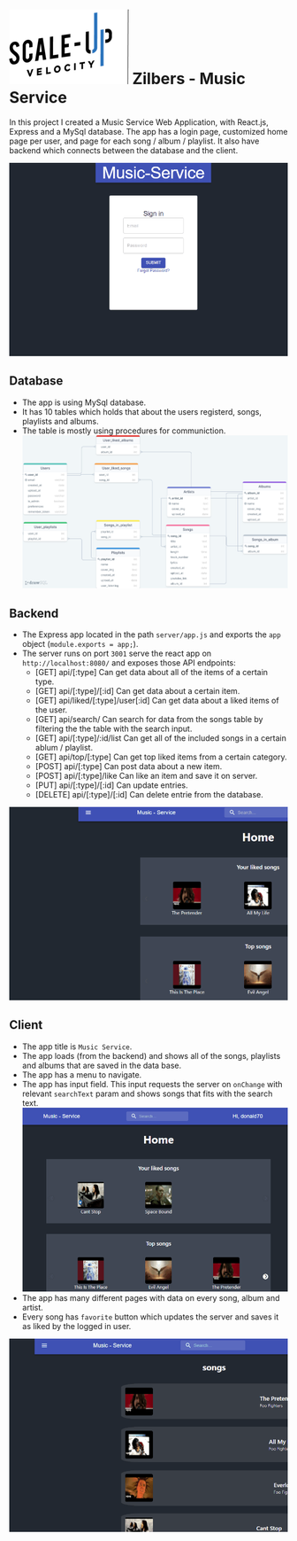 # ![Scale-Up Velocity](./readme-files/logo-main.png)   Zilbers - Music Service
In this project I created a Music Service Web Application, with React.js, Express and a MySql database.
The app has a login page, customized home page per user, and page for each song / album / playlist. 
It also have backend which connects between the database and the client.

![Log-in](./readme-files/log-in.gif)

## Database
- The app is using MySql database.
- It has 10 tables which holds that about the users registerd, songs, playlists and albums.
- The table is mostly using procedures for communiction.
![Log-in](./readme-files/data-diagram.png)

## Backend
- The Express app located in the path `server/app.js` and exports the `app` object (`module.exports = app;`).
- The server runs on port `3001` serve the react app on `http://localhost:8080/` and exposes those API endpoints:
  - [GET] api/[:type] Can get data about all of the items of a certain type.
  - [GET] api/[:type]/[:id] Can get data about a certain item.
  - [GET] api/liked/[:type]/user[:id] Can get data about a liked items of the user.
  - [GET] api/search/ Can search for data from the songs table by filtering the the table with the search input.
  - [GET] api/[:type]/:id/list Can get all of the included songs in a certain ablum / playlist.
  - [GET] api/top/[:type] Can get top liked items from a certain category.
  - [POST] api/[:type] Can post data about a new item.
  - [POST] api/[:type]/like Can like an item and save it on server.
  - [PUT]  api/[:type]/[:id] Can update entries.
  - [DELETE] api/[:type]/[:id] Can delete entrie from the database.

![add-song](./readme-files/Add-song.gif)

## Client
- The app title is `Music Service`.
- The app loads (from the backend) and shows all of the songs, playlists and albums that are saved in the data base.
- The app has a menu to navigate.
- The app has input field. This input requests the server on `onChange` with relevant `searchText` param and shows songs that fits with the search text.
![search](./readme-files/home.gif)
- The app has many different pages with data on every song, album and artist.
- Every song has `favorite` button which updates the server and saves it as liked by the logged in user.

![favorite](./readme-files/like.gif)
